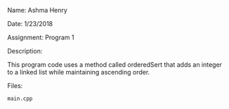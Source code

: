 
Name: Ashma Henry

Date: 1/23/2018

Assignment: Program 1

Description:

 This program code uses a method called orderedSert that adds an integer 
 to a linked list while maintaining ascending order.
 
Files:

    main.cpp
